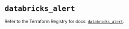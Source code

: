 # `databricks_alert`

Refer to the Terraform Registry for docs: [`databricks_alert`](https://registry.terraform.io/providers/databricks/databricks/1.81.0/docs/resources/alert).
